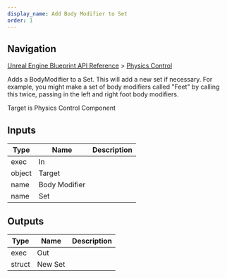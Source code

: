 ```yaml
---
display_name: Add Body Modifier to Set
order: 1
---
```

## Navigation

[Unreal Engine Blueprint API Reference](https://dev.epicgames.com/documentation/en-us/unreal-engine/BlueprintAPI) > [Physics Control](https://dev.epicgames.com/documentation/en-us/unreal-engine/BlueprintAPI/PhysicsControl)

Adds a BodyModifier to a Set. This will add a new set if necessary. For example, you might
make a set of body modifiers called "Feet" by calling this twice, passing in the left and right
foot body modifiers.

Target is Physics Control Component

## Inputs

| Type | Name | Description |
| --- | --- | --- |
| exec | In |  |
| object | Target |  |
| name | Body Modifier |  |
| name | Set |  |

## Outputs

| Type | Name | Description |
| --- | --- | --- |
| exec | Out |  |
| struct | New Set |  |
